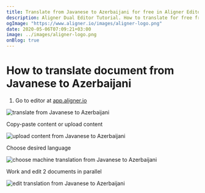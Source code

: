```yaml
---
title: Translate from Javanese to Azerbaijani for free in Aligner Editor
description: Aligner Dual Editor Tutorial. How to translate for free from Javanese to Azerbaijani. Aligner is multilingual document management platform. 
ogImage: "https://www.aligner.io/images/aligner-logo.png"
date: 2020-05-06T07:09:21+03:00
image: ../images/aligner-logo.png
onBlog: true
---
```


# How to translate document from Javanese to Azerbaijani

1. Go to editor at [app.aligner.io](https://app.aligner.io "Aligner App web page")

![translate from Javanese to Azerbaijani](../aligner-blank-editor.png "translate from Javanese to Azerbaijani")

Copy-paste content or upload content

![upload content from Javanese to Azerbaijani](../aligner-uploaded-document.png "upload content from Javanese to Azerbaijani")

Choose desired language

![choose machine translation from Javanese to Azerbaijani](../aligner-language-dropdown.png "choose machine translation from Javanese to Azerbaijani")

Work and edit 2 documents in parallel

![edit translation from Javanese to Azerbaijani](../aligner-double-sitded-editor.png "edit translation from Javanese to Azerbaijani")

